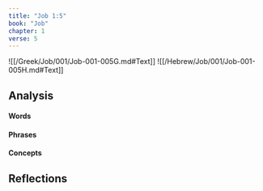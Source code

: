 ```yaml
---
title: "Job 1:5"
book: "Job"
chapter: 1
verse: 5
---
```

![[/Greek/Job/001/Job-001-005G.md#Text]]
![[/Hebrew/Job/001/Job-001-005H.md#Text]]

## Analysis

#### Words

#### Phrases

#### Concepts

## Reflections
